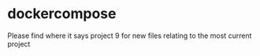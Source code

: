 # dockercompose

Please find where it says project 9 for new files relating to the most current project
